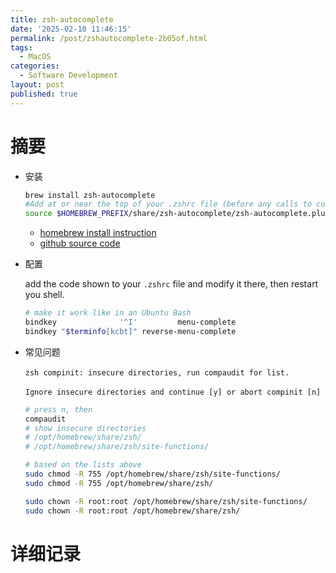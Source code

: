 ```yaml
---
title: zsh-autocomplete
date: '2025-02-10 11:46:15'
permalink: /post/zshautocomplete-2b05of.html
tags:
  - MacOS
categories:
  - Software Development
layout: post
published: true
---
```




# 摘要

* 安装

  ```bash
  brew install zsh-autocomplete
  #Add at or near the top of your .zshrc file (before any calls to compdef):
  source $HOMEBREW_PREFIX/share/zsh-autocomplete/zsh-autocomplete.plugin.zsh
  ```

  * [homebrew install instruction](https://formulae.brew.sh/formula/zsh-autocomplete)
  * [github source code](https://github.com/marlonrichert/zsh-autocomplete)
* 配置

  add the code shown to your `.zshrc`​ file and modify it there, then restart you shell.

  ```bash
  # make it work like in an Ubuntu Bash 
  bindkey              '^I'         menu-complete
  bindkey "$terminfo[kcbt]" reverse-menu-complete
  ```
* 常见问题

  ​`zsh compinit: insecure directories, run compaudit for list.`​

  ​`Ignore insecure directories and continue [y] or abort compinit [n]`​

  ```bash
  # press n, then
  compaudit
  # show insecure directories
  # /opt/homebrew/share/zsh/
  # /opt/homebrew/share/zsh/site-functions/

  # based on the lists above
  sudo chmod -R 755 /opt/homebrew/share/zsh/site-functions/
  sudo chmod -R 755 /opt/homebrew/share/zsh/

  sudo chown -R root:root /opt/homebrew/share/zsh/site-functions/
  sudo chown -R root:root /opt/homebrew/share/zsh/
  ```

# 详细记录
